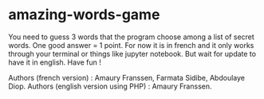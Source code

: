 # amazing-words-game
You need to guess 3 words that the program choose among a list of secret words. One good answer = 1 point. 
For now it is in french and it only works through your terminal or things like jupyter notebook. But wait for update to have it in english. 
Have fun !

Authors (french version) : Amaury Franssen, Farmata Sidibe, Abdoulaye Diop. 
Authors (english version using PHP) : Amaury Franssen.
